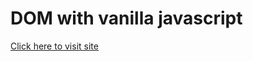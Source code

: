 # DOM with vanilla javascript

[Click here to visit site](https://turkaytunc.github.io/ItemLister/)
